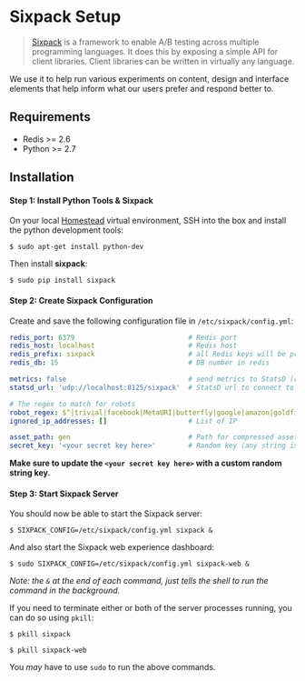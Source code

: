 # Sixpack Setup

> [Sixpack](http://sixpack.seatgeek.com/) is a framework to enable A/B testing across multiple programming languages. It does this by exposing a simple API for client libraries. Client libraries can be written in virtually any language.

We use it to help run various experiments on content, design and interface elements that help inform what our users prefer and respond better to.

## Requirements
- Redis >= 2.6
- Python >= 2.7

## Installation

#### Step 1: Install Python Tools & Sixpack
On your local [Homestead](https://github.com/DoSomething/communal-docs/tree/master/Homestead) virtual environment, SSH into the box and install the python development tools:

```shell
$ sudo apt-get install python-dev
```

Then install **sixpack**:

```shell
$ sudo pip install sixpack
```

#### Step 2: Create Sixpack Configuration
Create and save the following configuration file in `/etc/sixpack/config.yml`:

```yml
redis_port: 6379                            # Redis port
redis_host: localhost                       # Redis host
redis_prefix: sixpack                       # all Redis keys will be prefixed with this
redis_db: 15                                # DB number in redis

metrics: false                              # send metrics to StatsD (response times, # of calls, etc)?
statsd_url: 'udp://localhost:8125/sixpack'  # StatsD url to connect to (used only when metrics: true)

# The regex to match for robots
robot_regex: $^|trivial|facebook|MetaURI|butterfly|google|amazon|goldfire|sleuth|xenu|msnbot|SiteUptime|Slurp|WordPress|ZIBB|ZyBorg|pingdom|bot|yahoo|slurp|java|fetch|spider|url|crawl|oneriot|abby|commentreader|twiceler
ignored_ip_addresses: []                    # List of IP

asset_path: gen                             # Path for compressed assets to live. This path is RELATIVE to sixpack/static
secret_key: '<your secret key here>'        # Random key (any string is valid, required for sixpack-web to run)
```

**Make sure to update the `<your secret key here>` with a custom random string key.**

#### Step 3: Start Sixpack Server
You should now be able to start the Sixpack server:

```shell
$ SIXPACK_CONFIG=/etc/sixpack/config.yml sixpack &
```

And also start the Sixpack web experience dashboard:

```shell
$ sudo SIXPACK_CONFIG=/etc/sixpack/config.yml sixpack-web &
```

_Note: the `&` at the end of each command, just tells the shell to run the command in the background._

If you need to terminate either or both of the server processes running, you can do so using `pkill`:

```
$ pkill sixpack
```

```
$ pkill sixpack-web
```

You _may_ have to use `sudo` to run the above commands.

